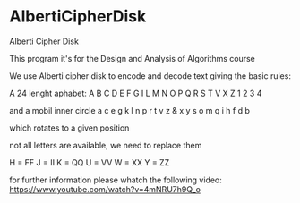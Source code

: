 # AlbertiCipherDisk
Alberti Cipher Disk


This program it's for the Design and Analysis of Algorithms course

We use Alberti cipher disk to encode and decode text giving the basic rules:

A 24 lenght aphabet:
A B C D E F G I L M N O P Q R S T V X Z 1 2 3 4

and a mobil inner circle
a c e g k l n p r t v z & x y s o m q i h f d b

which rotates to a given position

not all letters are available, we need to replace them

H = FF
J = II
K = QQ
U = VV
W = XX 
Y = ZZ

for further information please whatch the following video:
https://www.youtube.com/watch?v=4mNRU7h9Q_o
